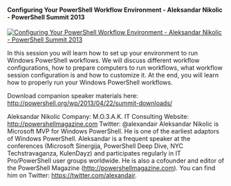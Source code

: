 ﻿#### Configuring Your PowerShell Workflow Environment - Aleksandar Nikolic - PowerShell Summit 2013

[![Configuring Your PowerShell Workflow Environment - Aleksandar Nikolic - PowerShell Summit 2013](https://i2.ytimg.com/vi/1XuB71tLNvg/hqdefault.jpg "Configuring Your PowerShell Workflow Environment - Aleksandar Nikolic - PowerShell Summit 2013")](https://www.youtube.com/watch?v=1XuB71tLNvg)

In this session you will learn how to set up your environment to run Windows PowerShell workflows. We will discuss different workflow configurations, how to prepare computers to run workflows, what workflow session configuration is and how to customize it. At the end, you will learn how to properly run your Windows PowerShell workflows.

Download companion speaker materials here: 
http://powershell.org/wp/2013/04/22/summit-downloads/

Aleksandar Nikolic
Company: M.O.3.A.K. IT Consulting
Website: http://powershellmagazine.com
Twitter: @alexandair
Aleksandar Nikolic is Microsoft MVP for Windows PowerShell. He is one of the earliest adaptors of Windows PowerShell. Aleksandar is a frequent speaker at the conferences (Microsoft Sinergija, PowerShell Deep Dive, NYC Techstravaganza, KulenDayz) and participates regularly in IT Pro/PowerShell user groups worldwide. He is also a cofounder and editor of the PowerShell Magazine (http://powershellmagazine.com). You can find him on Twitter: https://twitter.com/alexandair.


